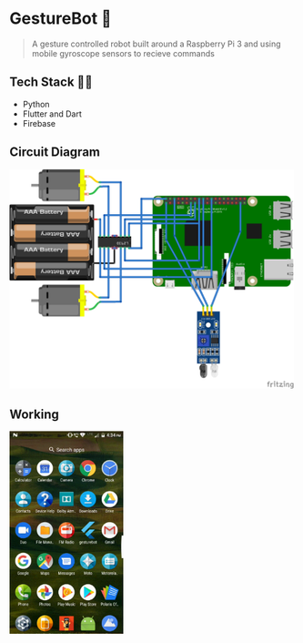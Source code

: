 # GestureBot 🤖

> A gesture controlled robot built around a Raspberry Pi 3 and using mobile gyroscope sensors to recieve commands

## Tech Stack 👨‍💻

- Python
- Flutter and Dart
- Firebase

## Circuit Diagram

<img src="REPO_ASSETS/gesturebot.png" width="500">

## Working

<img src="REPO_ASSETS/gbot.gif" width="200">
